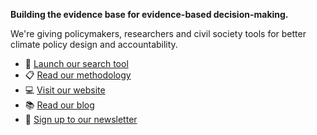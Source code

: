 **Building the evidence base for evidence-based decision-making.** 

We're giving policymakers, researchers and civil society tools for better climate policy design and accountability.

* 🔎 [Launch our search tool](https://app.climatepolicyradar.org/)
* :clipboard: [Read our methodology](https://github.com/climatepolicyradar/methodology)
* 💻 [Visit our website](https://climatepolicyradar.org)
* 📚 [Read our blog](https://climatepolicyradar.org/latest)
* 📰 [Sign up to our newsletter](https://forms.gle/6MbeCsEDpCCExweZ8)
